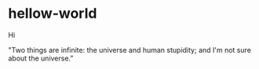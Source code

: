# hellow-world

Hi

"Two things are infinite: the universe and human stupidity; and I'm not sure about the universe.” 
